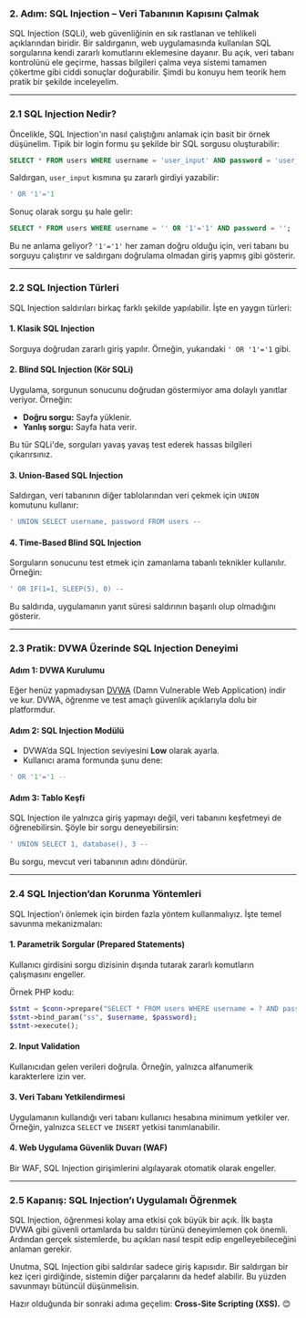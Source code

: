 ### 2. Adım: SQL Injection – Veri Tabanının Kapısını Çalmak

SQL Injection (SQLi), web güvenliğinin en sık rastlanan ve tehlikeli açıklarından biridir. Bir saldırganın, web uygulamasında kullanılan SQL sorgularına kendi zararlı komutlarını eklemesine dayanır. Bu açık, veri tabanı kontrolünü ele geçirme, hassas bilgileri çalma veya sistemi tamamen çökertme gibi ciddi sonuçlar doğurabilir. Şimdi bu konuyu hem teorik hem pratik bir şekilde inceleyelim.

---

### 2.1 SQL Injection Nedir?

Öncelikle, SQL Injection'ın nasıl çalıştığını anlamak için basit bir örnek düşünelim. Tipik bir login formu şu şekilde bir SQL sorgusu oluşturabilir:

```sql
SELECT * FROM users WHERE username = 'user_input' AND password = 'user_password';
```

Saldırgan, `user_input` kısmına şu zararlı girdiyi yazabilir:

```sql
' OR '1'='1
```

Sonuç olarak sorgu şu hale gelir:

```sql
SELECT * FROM users WHERE username = '' OR '1'='1' AND password = '';
```

Bu ne anlama geliyor? `'1'='1'` her zaman doğru olduğu için, veri tabanı bu sorguyu çalıştırır ve saldırganı doğrulama olmadan giriş yapmış gibi gösterir.

---

### 2.2 SQL Injection Türleri

SQL Injection saldırıları birkaç farklı şekilde yapılabilir. İşte en yaygın türleri:

#### **1. Klasik SQL Injection**
Sorguya doğrudan zararlı giriş yapılır. Örneğin, yukarıdaki `' OR '1'='1` gibi.

#### **2. Blind SQL Injection (Kör SQLi)**
Uygulama, sorgunun sonucunu doğrudan göstermiyor ama dolaylı yanıtlar veriyor. Örneğin:

- **Doğru sorgu:** Sayfa yüklenir.
- **Yanlış sorgu:** Sayfa hata verir.

Bu tür SQLi'de, sorguları yavaş yavaş test ederek hassas bilgileri çıkarırsınız.

#### **3. Union-Based SQL Injection**
Saldırgan, veri tabanının diğer tablolarından veri çekmek için `UNION` komutunu kullanır:

```sql
' UNION SELECT username, password FROM users --
```

#### **4. Time-Based Blind SQL Injection**
Sorguların sonucunu test etmek için zamanlama tabanlı teknikler kullanılır. Örneğin:

```sql
' OR IF(1=1, SLEEP(5), 0) --
```

Bu saldırıda, uygulamanın yanıt süresi saldırının başarılı olup olmadığını gösterir.

---

### 2.3 Pratik: DVWA Üzerinde SQL Injection Deneyimi

#### **Adım 1: DVWA Kurulumu**
Eğer henüz yapmadıysan [DVWA](http://dvwa.co.uk/) (Damn Vulnerable Web Application) indir ve kur. DVWA, öğrenme ve test amaçlı güvenlik açıklarıyla dolu bir platformdur.

#### **Adım 2: SQL Injection Modülü**
- DVWA’da SQL Injection seviyesini **Low** olarak ayarla.
- Kullanıcı arama formunda şunu dene:

```sql
' OR '1'='1 --
```

#### **Adım 3: Tablo Keşfi**
SQL Injection ile yalnızca giriş yapmayı değil, veri tabanını keşfetmeyi de öğrenebilirsin. Şöyle bir sorgu deneyebilirsin:

```sql
' UNION SELECT 1, database(), 3 --
```

Bu sorgu, mevcut veri tabanının adını döndürür.

---

### 2.4 SQL Injection’dan Korunma Yöntemleri

SQL Injection’ı önlemek için birden fazla yöntem kullanmalıyız. İşte temel savunma mekanizmaları:

#### **1. Parametrik Sorgular (Prepared Statements)**
Kullanıcı girdisini sorgu dizisinin dışında tutarak zararlı komutların çalışmasını engeller.

Örnek PHP kodu:

```php
$stmt = $conn->prepare("SELECT * FROM users WHERE username = ? AND password = ?");
$stmt->bind_param("ss", $username, $password);
$stmt->execute();
```

#### **2. Input Validation**
Kullanıcıdan gelen verileri doğrula. Örneğin, yalnızca alfanumerik karakterlere izin ver.

#### **3. Veri Tabanı Yetkilendirmesi**
Uygulamanın kullandığı veri tabanı kullanıcı hesabına minimum yetkiler ver. Örneğin, yalnızca `SELECT` ve `INSERT` yetkisi tanımlanabilir.

#### **4. Web Uygulama Güvenlik Duvarı (WAF)**
Bir WAF, SQL Injection girişimlerini algılayarak otomatik olarak engeller.

---

### 2.5 Kapanış: SQL Injection’ı Uygulamalı Öğrenmek

SQL Injection, öğrenmesi kolay ama etkisi çok büyük bir açık. İlk başta DVWA gibi güvenli ortamlarda bu saldırı türünü deneyimlemen çok önemli. Ardından gerçek sistemlerde, bu açıkları nasıl tespit edip engelleyebileceğini anlaman gerekir.

Unutma, SQL Injection gibi saldırılar sadece giriş kapısıdır. Bir saldırgan bir kez içeri girdiğinde, sistemin diğer parçalarını da hedef alabilir. Bu yüzden savunmayı bütüncül düşünmelisin.

Hazır olduğunda bir sonraki adıma geçelim: **Cross-Site Scripting (XSS).** 😊
